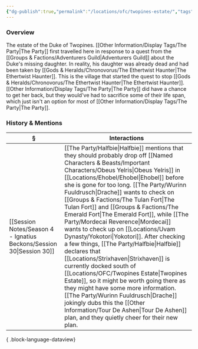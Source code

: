 ```yaml
---
{"dg-publish":true,"permalink":"/locations/ofc/twopines-estate/","tags":["Discovered"],"updated":"2025-07-31T14:16:42.815+01:00"}
---
```


### Overview
The estate of the Duke of Twopines. [[Other Information/Display Tags/The Party\|The Party]] first travelled here in response to a quest from the [[Groups & Factions/Adventurers Guild\|Adventurers Guild]] about the Duke's missing daughter. In reality, his daughter was already dead and had been taken by [[Gods & Heralds/Chronovorus/The Ethertwist Haunter\|The Ethertwist Haunter]]. This is the village that started the quest to stop [[Gods & Heralds/Chronovorus/The Ethertwist Haunter\|The Ethertwist Haunter]]. [[Other Information/Display Tags/The Party\|The Party]] did have a chance to get her back, but they would've had to sacrifice some of their life span, which just isn't an option for most of [[Other Information/Display Tags/The Party\|The Party]]. 

### History & Mentions
| §                                                                       | Interactions                                                                                                                                                                                                                                                                                                                                                                                                                                                                                                                                                                                                              |
| ----------------------------------------------------------------------- | ------------------------------------------------------------------------------------------------------------------------------------------------------------------------------------------------------------------------------------------------------------------------------------------------------------------------------------------------------------------------------------------------------------------------------------------------------------------------------------------------------------------------------------------------------------------------------------------------------------------------- |
| [[Session Notes/Season 4 - Ignatius Beckons/Session 30\|Session 30]] | [[The Party/Halfbie\|Halfbie]] mentions that they should probably drop off [[Named Characters & Beasts/Important Characters/Obeus Yelris\|Obeus Yelris]] in [[Locations/Ehobel/Ehobel\|Ehobel]] before she is gone for too long. [[The Party/Wurinn Fuuldrusch\|Drache]] wants to check on [[Groups & Factions/The Tulan Fort\|The Tulan Fort]] and [[Groups & Factions/The Emerald Fort\|The Emerald Fort]], while [[The Party/Mordecai Reverence\|Mordecai]] wants to check up on [[Locations/Uvam Dynasty/Yokotori\|Yokotori]]. After checking a few things, [[The Party/Halfbie\|Halfbie]] declares that [[Locations/Strixhaven\|Strixhaven]] is currently docked south of [[Locations/OFC/Twopines Estate\|Twopines Estate]], so it might be worth going there as they might have some more information. [[The Party/Wurinn Fuuldrusch\|Drache]] jokingly dubs this the [[Other Information/Tour De Ashen\|Tour De Ashen]] plan, and they quietly cheer for their new plan. |

{ .block-language-dataview}